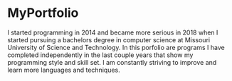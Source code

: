 # MyPortfolio
I started programming in 2014 and became more serious in 2018 when I started pursuing a bachelors degree in computer science at Missouri University of Science and Technology. In this porfolio are programs I have completed independently in the last couple years that show my programming style and skill set. I am constantly striving to improve and learn more languages and techniques. 

